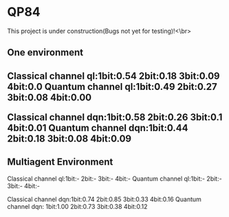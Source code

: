 # QP84

This project is under construction(Bugs not yet for testing)!<\br>

<h2>One environment<h2>
<p>Classical channel ql:1bit:0.54 2bit:0.18 3bit:0.09 4bit:0.0
Quantum channel ql:1bit:0.49 2bit:0.27 3bit:0.08 4bit:0.00</p>
<p>Classical channel dqn:1bit:0.58 2bit:0.26 3bit:0.1 4bit:0.01
Quantum channel dqn:1bit:0.44 2bit:0.18 3bit:0.08 4bit:0.09</p>


<h2>Multiagent Environment</h2>
<p>Classical channel ql:1bit:- 2bit:- 3bit:- 4bit:-
Quantum channel ql:1bit:- 2bit:- 3bit:- 4bit:-</p>
<p>Classical channel dqn:1bit:0.74 2bit:0.85 3bit:0.33 4bit:0.16
Quantum channel dqn: 1bit:1.00 2bit:0.73 3bit:0.38 4bit:0.12</p>
